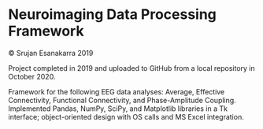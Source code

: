 # Neuroimaging Data Processing Framework
© Srujan Esanakarra 2019

Project completed in 2019 and uploaded to GitHub from a local repository in October 2020.

Framework for the following EEG data analyses: Average, Effective Connectivity, Functional Connectivity, and Phase-Amplitude Coupling.
Implemented Pandas, NumPy, SciPy, and Matplotlib libraries in a Tk interface; object-oriented design with OS calls and MS Excel integration.
